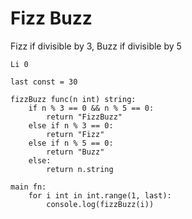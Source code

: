 # Fizz Buzz

Fizz if divisible by 3, Buzz if divisible by 5

    Li 0
    
    last const = 30
    
    fizzBuzz func(n int) string:
        if n % 3 == 0 && n % 5 == 0:
            return "FizzBuzz"
        else if n % 3 == 0:
            return "Fizz"
        else if n % 5 == 0:
            return "Buzz"
        else:
            return n.string
    
    main fn:
        for i int in int.range(1, last):
            console.log(fizzBuzz(i))
